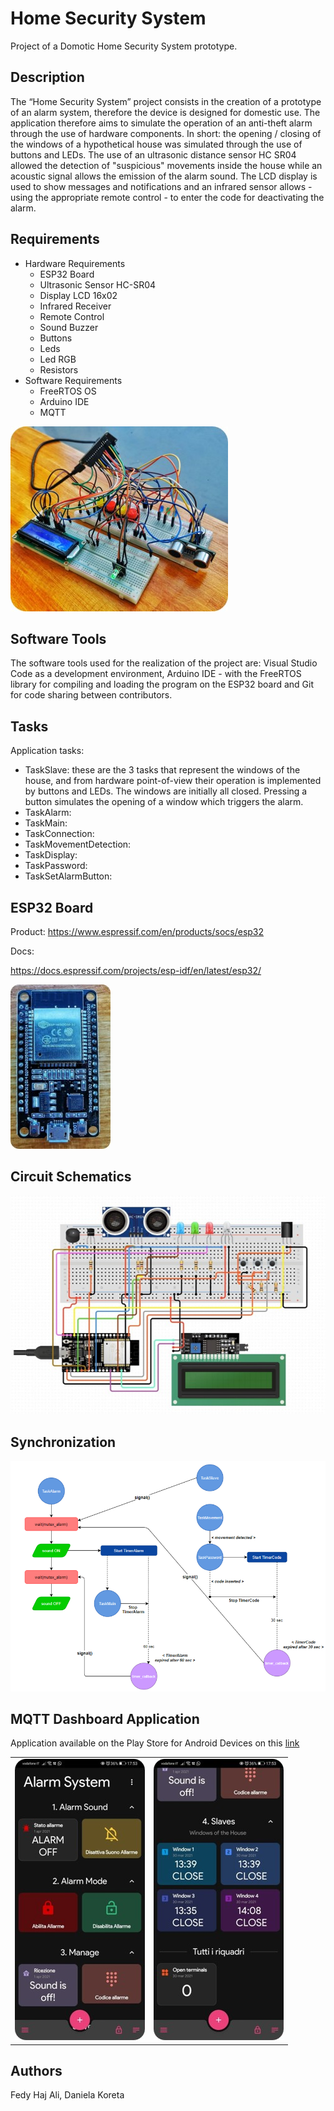 # Home Security System
Project of a Domotic Home Security System prototype.

## Description

The “Home Security System” project consists in the creation of a prototype of an alarm system, therefore the device is designed for domestic use. The application therefore aims to simulate the operation of an anti-theft alarm through the use of hardware components. In short: the opening / closing of the windows of a hypothetical house was simulated through the use of buttons and LEDs. The use of an ultrasonic distance sensor HC SR04 allowed the detection of "suspicious" movements inside the house while an acoustic signal allows the emission of the alarm sound. The LCD display is used to show messages and notifications and an infrared sensor allows - using the appropriate remote control - to enter the code for deactivating the alarm.

## Requirements

- Hardware Requirements
    - ESP32 Board
    - Ultrasonic Sensor HC-SR04
    - Display LCD 16x02
    - Infrared Receiver
    - Remote Control
    - Sound Buzzer
    - Buttons
    - Leds
    - Led RGB
    - Resistors
- Software Requirements
    - FreeRTOS OS
    - Arduino IDE
    - MQTT 

![img3](./imgs/img3.jpg)

## Software Tools

The software tools used for the realization of the project are: Visual Studio Code as a development environment, Arduino IDE - with the FreeRTOS library for compiling and loading the program on the ESP32 board and Git for code sharing between contributors.
## Tasks

Application tasks:
- TaskSlave: these are the 3 tasks that represent the windows of the house, and from hardware point-of-view their operation is implemented by buttons and LEDs. The windows are initially all closed. Pressing a button simulates the opening of a window which triggers the alarm.
- TaskAlarm:
- TaskMain:
- TaskConnection:
- TaskMovementDetection:
- TaskDisplay:
- TaskPassword:
- TaskSetAlarmButton:

## ESP32 Board

Product: 
https://www.espressif.com/en/products/socs/esp32

Docs:

https://docs.espressif.com/projects/esp-idf/en/latest/esp32/

![img2](./imgs/img2.jpg)

## Circuit Schematics

![img4](./imgs/img4.jpg)

## Synchronization

![img7](./imgs/img7.jpg)

## MQTT Dashboard Application

Application available on the Play Store for Android Devices on this [link](https://play.google.com/store/apps/details?id=com.app.vetru.mqttdashboard)

<table>
  <tr>
    <td valign="top"><img src="./imgs/img5.jpg"/></td>
    <td valign="top"><img src="./imgs/img6.jpg"/></td>
  </tr>
</table>

## Authors

Fedy Haj Ali, Daniela Koreta
